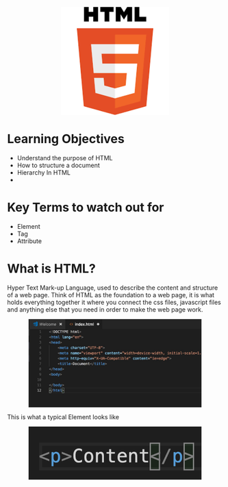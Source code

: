 <div style="display: flex; justify-content: center;">
  <img src="images/download.png"  width="50%"/>
</div>

<h1>Learning Objectives</h1>
<ul>
  <li>Understand the purpose of HTML</li>
  <li>How to structure a document</li>
  <li>Hierarchy In HTML</li>
  <li></li>
</ul>

<h1>Key Terms to watch out for</h1>
<ul>
  <li>Element</li>
  <li>Tag</li>
  <li>Attribute</li>
</ul>

<h1>What is HTML?</h1>
<p>Hyper Text Mark-up Language, used to describe the content and structure of a web page. Think of HTML as the foundation to a web page, it is what holds everything together it where you connect the css files, javascript files and anything else that you need in order to make the web page work.</p>
<div style="display: flex; justify-content: center;">
  <img src="images/boilder.jpg"  width="80%"/>
</div>

<p>This is what a typical Element looks like</p>
<div style="display: flex; justify-content: center;">
  <img src="images/p.png"  width="80%"/>
</div>


